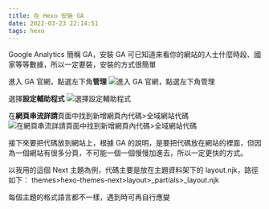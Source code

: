 ```yaml
---
title: 在 Hexo 安裝 GA
date: 2022-03-23 22:14:51
tags: hexo
---
```

Google Analytics 簡稱 GA，安裝 GA 可已知道來看你的網站的人士什麼時段、國家等等數據，所以一定要裝，安裝的方式很簡單

進入 GA 官網，點選左下角**管理**
![進入 GA 官網，點選左下角管理](https://i.imgur.com/00jIvnh.png)

選擇**設定輔助程式**
![選擇設定輔助程式](https://i.imgur.com/H3GOWz4.png)

在**網頁串流詳請**頁面中找到新增網頁內代碼>全域網站代碼
![在網頁串流詳請頁面中找到新增網頁內代碼>全域網站代碼](https://i.imgur.com/u2MGvCS.png)

接下來要把代碼放到網站上，根據 GA 的說明，是要把代碼放在網站的<head>裡面，但因為一個網站有很多分頁，不可能一個一個慢慢加進去，所以一定更快的方式。

以我用的這個 Next 主題為例，代碼主要是放在主題資料架下的 layout.njk，路徑如下： themes>hexo-themes-next>layout>_partials>_layout.njk

每個主題的格式語言都不一樣，遇到時可再自行應變